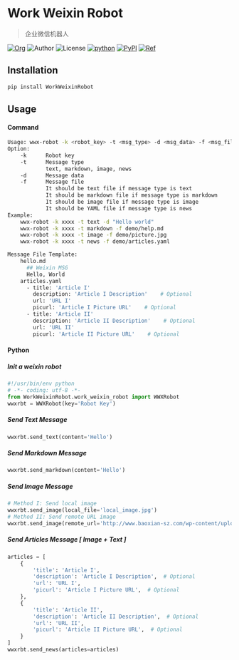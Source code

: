 # Work Weixin Robot
> 企业微信机器人

[![Org](https://img.shields.io/static/v1?label=org&message=Truth%20%26%20Insurance%20Office&color=597ed9)](http://bx.baoxian-sz.com)
![Author](https://img.shields.io/static/v1?label=author&message=v.stone@163.com&color=blue)
![License](https://img.shields.io/github/license/seoktaehyeon/work-weixin-robot)
[![python](https://img.shields.io/static/v1?label=Python&message=3.7&color=3776AB)](https://www.python.org)
[![PyPI](https://img.shields.io/pypi/v/WorkWeixinRobot.svg)](https://pypi.org/project/WorkWeixinRobot/)
[![Ref](https://img.shields.io/badge/ref-企业微信群机器人-informational)](https://work.weixin.qq.com/help?person_id=1&doc_id=13376)

## Installation
```bash
pip install WorkWeixinRobot
```

## Usage
#### Command
```bash
Usage: wwx-robot -k <robot_key> -t <msg_type> -d <msg_data> -f <msg_file_path>
Option:
    -k      Robot key
    -t      Message type
            text, markdown, image, news
    -d      Message data
    -f      Message file
            It should be text file if message type is text
            It should be markdown file if message type is markdown
            It should be image file if message type is image
            It should be YAML file if message type is news
Example:
    wwx-robot -k xxxx -t text -d "Hello world"
    wwx-robot -k xxxx -t markdown -f demo/help.md
    wwx-robot -k xxxx -t image -f demo/picture.jpg
    wwx-robot -k xxxx -t news -f demo/articles.yaml

Message File Template:
    hello.md
      ## Weixin MSG
      Hello, World
    articles.yaml
      - title: 'Article I'
        description: 'Article I Description'    # Optional
        url: 'URL I'
        picurl: 'Article I Picture URL'    # Optional
      - title: 'Article II'
        description: 'Article II Description'    # Optional
        url: 'URL II'
        picurl: 'Article II Picture URL'    # Optional
```

#### Python 
##### Init a weixin robot
```python
#!/usr/bin/env python
# -*- coding: utf-8 -*-
from WorkWeixinRobot.work_weixin_robot import WWXRobot
wwxrbt = WWXRobot(key='Robot Key')
```
##### Send Text Message
```python
wwxrbt.send_text(content='Hello')
```
##### Send Markdown Message
```python
wwxrbt.send_markdown(content='Hello')
```
##### Send Image Message
```python
# Method I: Send local image
wwxrbt.send_image(local_file='local_image.jpg')
# Method II: Send remote URL image
wwxrbt.send_image(remote_url='http://www.baoxian-sz.com/wp-content/uploads/2019/07/logo_logo_zhenxinhuaxian_tiw_600_150.png')
```
##### Send Articles Message [ Image + Text ]
```python
articles = [
    {
        'title': 'Article I',
        'description': 'Article I Description',  # Optional
        'url': 'URL I',
        'picurl': 'Article I Picture URL',  # Optional
    },
    {
        'title': 'Article II',
        'description': 'Article II Description',  # Optional
        'url': 'URL II',
        'picurl': 'Article II Picture URL',  # Optional
    }
]
wwxrbt.send_news(articles=articles)
```
